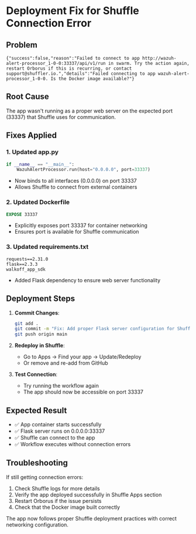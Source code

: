 # Deployment Fix for Shuffle Connection Error

## Problem
```
{"success":false,"reason":"Failed to connect to app http://wazuh-alert-processor_1-0-0:33337/api/v1/run in swarm. Try the action again, restart Orborus if this is recurring, or contact support@shuffler.io.","details":"Failed connecting to app wazuh-alert-processor_1-0-0. Is the Docker image available?"}
```

## Root Cause
The app wasn't running as a proper web server on the expected port (33337) that Shuffle uses for communication.

## Fixes Applied

### 1. Updated app.py
```python
if __name__ == "__main__":
    WazuhAlertProcessor.run(host="0.0.0.0", port=33337)
```
- Now binds to all interfaces (0.0.0.0) on port 33337
- Allows Shuffle to connect from external containers

### 2. Updated Dockerfile
```dockerfile
EXPOSE 33337
```
- Explicitly exposes port 33337 for container networking
- Ensures port is available for Shuffle communication

### 3. Updated requirements.txt
```
requests==2.31.0
flask==2.3.3
walkoff_app_sdk
```
- Added Flask dependency to ensure web server functionality

## Deployment Steps

1. **Commit Changes**:
   ```bash
   git add .
   git commit -m "Fix: Add proper Flask server configuration for Shuffle deployment"
   git push origin main
   ```

2. **Redeploy in Shuffle**:
   - Go to Apps → Find your app → Update/Redeploy
   - Or remove and re-add from GitHub

3. **Test Connection**:
   - Try running the workflow again
   - The app should now be accessible on port 33337

## Expected Result
- ✅ App container starts successfully
- ✅ Flask server runs on 0.0.0.0:33337
- ✅ Shuffle can connect to the app
- ✅ Workflow executes without connection errors

## Troubleshooting

If still getting connection errors:
1. Check Shuffle logs for more details
2. Verify the app deployed successfully in Shuffle Apps section
3. Restart Orborus if the issue persists
4. Check that the Docker image built correctly

The app now follows proper Shuffle deployment practices with correct networking configuration.